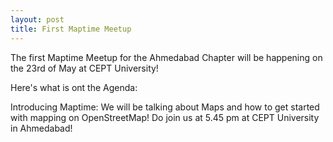 ```yaml
---
layout: post
title: First Maptime Meetup
---
```


The first Maptime Meetup for the Ahmedabad Chapter will be happening on the 23rd of May at CEPT University!

Here's what is ont the Agenda:

Introducing Maptime: We will be talking about Maps and how to get started with mapping on OpenStreetMap!
Do join us at 5.45 pm at CEPT University in Ahmedabad!
